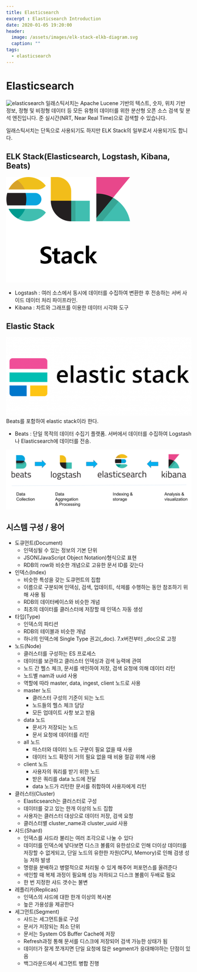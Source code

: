 ```yaml
---
title: Elasticsearch
excerpt : Elasticsearch Introduction
date: 2020-01-05 19:20:00
header:
  image: /assets/images/elk-stack-elkb-diagram.svg
  caption: ""
tags:
  - elasticsearch
---
```

# Elasticsearch

<!--
https://coralogix.com/wp-content/uploads/2019/03/elastic-search.png
-->
![elasticsearch](https://www.antaresnet.com/wp-content/uploads/2018/07/Elasticsearch-Logo-Color-V-768x400.png)
일래스틱서치는 Apache Lucene 기반의 텍스트, 숫자, 위치 기반 정보, 정형 및 비정형 데이터 등 모든 유형의 데이터를 위한 분산형 오픈 소스 검색 및 분석 엔진입니다.
준 실시간(NRT, Near Real Time)으로 검색할 수 있습니다.

일래스틱서치는 단독으로 사용되기도 하지만 ELK Stack의 일부로서 사용되기도 합니다.

## ELK Stack(Elasticsearch, Logstash, Kibana, Beats)

![ELK-Stack](../assets/images/ELK-Stack.png)

- Logstash : 여러 소스에서 동시에 데이터를 수집하여 변환한 후 전송하는 서버 사이드 데이터 처리 파이프라인.
- Kibana : 차트와 그래프를 이용한 데이터 시각화 도구

## Elastic Stack

![elastic-stack](../assets/images/elastic-Stack.png)
Beats를 포함하여 elastic stack이라 한다.

- Beats : 단일 목적의 데이터 수집기 플랫폼. 서버에서 데이터를 수집하여 Logstash나 Elasticsearch에 데이터를 전송.

![elastic](../assets/images/elastic.png)

## 시스템 구성 / 용어

- 도큐먼트(Document)
  - 인덱싱될 수 있는 정보의 기본 단위
  - JSON(JavaScript Object Notation)형식으로 표현
  - RDB의 row와 비슷한 개념으로 고유한 문서 ID를 갖는다
- 인덱스(Index)
  - 비슷한 특성을 갖는 도큐먼트의 집합
  - 이름으로 구분되며 인덱싱, 검색, 업데이트, 삭제를 수행하는 동안 참조하기 위해 사용 됨
  - RDB의 데이터베이스와 비슷한 개념
  - 최초의 데이터를 클러스터에 저장할 때 인덱스 자동 생성
- 타입(Type)
  - 인덱스의 파티션
  - RDB의 테이블과 비슷한 개념
  - 하나의 인덱스에 Single Type 권고(_doc). 7.x버전부터 _doc으로 고정
- 노드(Node)
  - 클러스터를 구성하는 ES 프로세스
  - 데이터를 보관하고 클러스터 인덱싱과 검색 능력에 관여
  - 노드 간 헬스 체크, 문서를 색인하여 저장, 검색 요청에 의해 데이터 리턴
  - 노드별 nam과 uuid 사용
  - 역할에 따라 master, data, ingest, client 노드로 사용
  - master 노드
    - 클러스터 구성의 기준이 되는 노드
    - 노드들의 헬스 체크 담당
    - 모든 업데이트 사항 보고 받음
  - data 노드
    - 문서가 저장되는 노드
    - 문서 요청에 데이터를 리턴
  - all 노드
    - 마스터와 데이터 노드 구분이 필요 없을 때 사용
    - 데이터 노드 확장이 거의 필요 없을 때 비용 절감 위해 사용
  - client 노드
    - 사용자의 쿼리를 받기 위한 노드
    - 받은 쿼리를 data 노드에 전달
    - data 노드가 리턴한 문서를 취합하여 사용자에게 리턴
- 클러스터(Cluster)
  - Elasticsearch는 클러스터로 구성
  - 데이터를 갖고 있는 한개 이상의 노드 집합
  - 사용자는 클러스터 대상으로 데이터 저장, 검색 요청
  - 클러스터별 cluster_name과 cluster_uuid 사용
- 샤드(Shard)
  - 인덱스를 샤드라 불리는 여러 조각으로 나눌 수 있다
  - 데이터를 인덱스에 넣다보면 디스크 볼륨의 유한성으로 인해 더이상 데이터를 저장할 수 없게되고, 단일 노드의 유한한 자원(CPU, Memory)로 인해 검생 성능 저하 발생
  - 명령을 분배하고 병렬적으로 처리될 수 있게 해주어 퍼포먼스를 올려준다
  - 색인할 때 복제 과정이 필요해 성능 저하되고 디스크 볼륨이 두배로 필요
  - 한 번 지정한 샤드 갯수는 불변
- 레플리카(Replicas)
  - 인덱스의 샤드에 대한 한개 이상의 복사본
  - 높은 가용성을 제공한다
- 세그먼트(Segment)
  - 샤드는 세그먼트들로 구성
  - 문서가 저장되는 최소 단위
  - 문서는 System OS Buffer Cache에 저장
  - Refresh과정 통해 문서를 디스크에 저장되어 검색 가능한 상태가 됨
  - 데이터가 잘게 쪼개지면 단일 요청에 많은 segment가 응대해야하는 단점이 있음
  - 백그라운드에서 세그먼트 병합 진행
